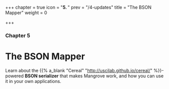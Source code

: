 +++
chapter = true
icon = "<b>5. </b>"
prev = "/4-updates"
title = "The BSON Mapper"
weight = 0

+++

### Chapter 5

# The BSON Mapper

Learn about the {{% a_blank "Cereal" "http://uscilab.github.io/cereal/" %}}-powered **BSON serializer** that makes Mangrove work, and how you can use it in your own applications.
